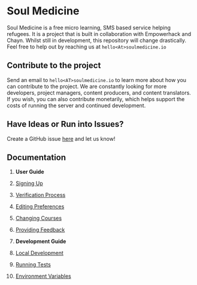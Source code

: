 # Soul Medicine

Soul Medicine is a free micro learning, SMS based service helping refugees. It is a project that is built in collaboration with Empowerhack and Chayn. Whilst still in development, this repository will change drastically. Feel free to help out by reaching us at `hello<At>soulmedicine.io`

## Contribute to the project

Send an email to `hello<AT>soulmedicine.io` to learn more about how you can contribute to the project. We are constantly looking for more developers, project managers, content producers, and content translators. If you wish, you can also contribute monetarily, which helps support the costs of running the server and continued development.

## Have Ideas or Run into Issues?

Create a GitHub issue [here](https://github.com/empowerhack/SoulMedicine/issues) and let us know!

## Documentation

1. **User Guide**
  1. [Signing Up](docs/SigningUp.md)
  2. [Verification Process](docs/Verification.md)
  3. [Editing Preferences](docs/UserPreference.md)
  4. [Changing Courses](docs/ChangingCourse.md)
  5. [Providing Feedback](docs/Feedback.md)


1. **Development Guide**
  1. [Local Development](docs/LocalDevelopment.md)
  2. [Running Tests](docs/RunningTests.md)
  3. [Environment Variables](docs/EnvVariables.md)
